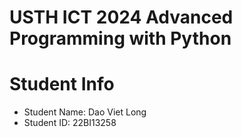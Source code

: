 USTH ICT 2024 Advanced Programming with Python
=====================================================

Student Info
=========================

* Student Name: Dao Viet Long
* Student ID: 22BI13258 
